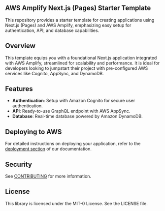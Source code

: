 ## AWS Amplify Next.js (Pages) Starter Template  

This repository provides a starter template for creating applications using Next.js (Pages) and AWS Amplify, emphasizing easy setup for authentication, API, and database capabilities.



## Overview



This template equips you with a foundational Next.js application integrated with AWS Amplify, streamlined for scalability and performance. It is ideal for developers looking to jumpstart their project with pre-configured AWS services like Cognito, AppSync, and DynamoDB.

## Features







- **Authentication**: Setup with Amazon Cognito for secure user authentication.
- **API**: Ready-to-use GraphQL endpoint with AWS AppSync.
- **Database**: Real-time database powered by Amazon DynamoDB.

## Deploying to AWS

For detailed instructions on deploying your application, refer to the [deployment section](https://docs.amplify.aws/nextjs/start/quickstart/nextjs-pages-router/#deploy-a-fullstack-app-to-aws) of our documentation.

## Security


See [CONTRIBUTING](CONTRIBUTING.md#security-issue-notifications) for more information.




## License



This library is licensed under the MIT-0 License. See the LICENSE file.